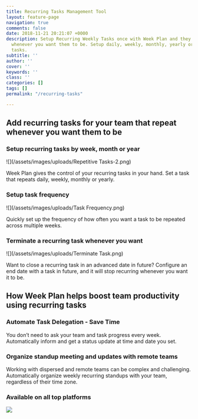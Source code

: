```yaml
---
title: Recurring Tasks Management Tool
layout: feature-page
navigation: true
comments: false
date: 2018-11-21 20:21:07 +0000
description: Setup Recurring Weekly Tasks once with Week Plan and they will repeat
  whenever you want them to be. Setup daily, weekly, monthly, yearly or custom recurring
  tasks.
subtitle: ''
author: ''
cover: ''
keywords: ''
class: ''
categories: []
tags: []
permalink: "/recurring-tasks"

---
```

## Add recurring tasks for your team that repeat whenever you want them to be

### **Setup recurring tasks by week, month or year**

![](/assets/images/uploads/Repetitive Tasks-2.png)

Week Plan gives the control of your recurring tasks in your hand. Set a task that repeats daily, weekly, monthly or yearly.

### **Setup task frequency**

![](/assets/images/uploads/Task Frequency.png)

Quickly set up the frequency of how often you want a task to be repeated across multiple weeks.

### **Terminate a recurring task whenever you want**

![](/assets/images/uploads/Terminate Task.png)

Want to close a recurring task in an advanced date in future? Configure an end date with a task in future, and it will stop recurring whenever you want it to be.

## **How Week Plan helps boost team productivity using recurring tasks** 

### **Automate Task Delegation - Save Time** 

You don’t need to ask your team and task progress every week. Automatically inform and get a status update at time and date you set.

### **Organize standup meeting and updates with remote teams**

Working with dispersed and remote teams can be complex and challenging. Automatically organize weekly recurring standups with your team, regardless of their time zone. 

### **Available on all top platforms**

![](https://weekplan.net/assets/images/uploads/All%20Apps-1.png)